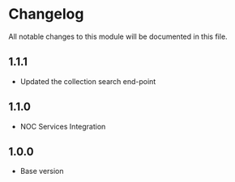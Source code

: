 # Changelog
All notable changes to this module will be documented in this file.

## 1.1.1

- Updated the collection search end-point

## 1.1.0

- NOC Services Integration

## 1.0.0

- Base version
